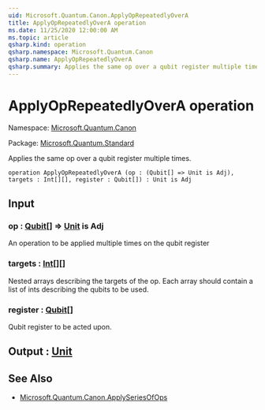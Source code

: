```yaml
---
uid: Microsoft.Quantum.Canon.ApplyOpRepeatedlyOverA
title: ApplyOpRepeatedlyOverA operation
ms.date: 11/25/2020 12:00:00 AM
ms.topic: article
qsharp.kind: operation
qsharp.namespace: Microsoft.Quantum.Canon
qsharp.name: ApplyOpRepeatedlyOverA
qsharp.summary: Applies the same op over a qubit register multiple times.
---
```


# ApplyOpRepeatedlyOverA operation

Namespace: [Microsoft.Quantum.Canon](xref:Microsoft.Quantum.Canon)

Package: [Microsoft.Quantum.Standard](https://nuget.org/packages/Microsoft.Quantum.Standard)


Applies the same op over a qubit register multiple times.

```qsharp
operation ApplyOpRepeatedlyOverA (op : (Qubit[] => Unit is Adj), targets : Int[][], register : Qubit[]) : Unit is Adj
```


## Input

### op : [Qubit](xref:microsoft.quantum.concepts.the-qubit)[] => [Unit](xref:microsoft.quantum.user-guide.language.types)  is Adj

An operation to be applied multiple times on the qubit register


### targets : [Int](xref:microsoft.quantum.user-guide.language.types)[][]

Nested arrays describing the targets of the op. Each array should contain a list of ints describingthe qubits to be used.


### register : [Qubit](xref:microsoft.quantum.concepts.the-qubit)[]

Qubit register to be acted upon.



## Output : [Unit](xref:microsoft.quantum.user-guide.language.types)



## See Also

- [Microsoft.Quantum.Canon.ApplySeriesOfOps](xref:Microsoft.Quantum.Canon.ApplySeriesOfOps)